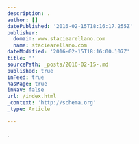 ```yaml
---
description: .
author: []
datePublished: '2016-02-15T18:16:17.255Z'
publisher:
  domain: www.staciearellano.com
  name: staciearellano.com
dateModified: '2016-02-15T18:16:00.107Z'
title: ''
sourcePath: _posts/2016-02-15-.md
published: true
inFeed: true
hasPage: true
inNav: false
url: /index.html
_context: 'http://schema.org'
_type: Article

---
```

.